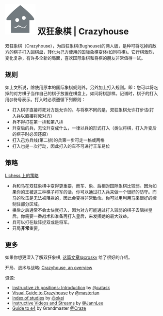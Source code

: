 # ![Crazyhouse](https://github.com/gbtami/pychess-variants/blob/master/static/icons/Crazyhouse.svg) 双狂象棋 | Crazyhouse

双狂象棋（Crazyhouse），为四狂象棋(Bughouse)的两人版，是种可将吃掉的敌方的棋子打入回棋盘，转化为己方使用的国际象棋变体(如同将棋)。它行棋激烈，变化复杂，有许多全新的局面，喜欢国际象棋和将棋的朋友非常值得一试。

## 规则

如上文所说，除使用原本的国际象棋规则外，另外加上打入规则。即：您可以将吃掉的对方棋子当作自己的棋子放置在棋盘上，如同将棋那样。记谱时，棋子的打入用@符号表示。打入时必须遵循下列原则：

- 打入棋子直接将死对方是允许的。与将棋不同的是，双狂象棋允许打步诘(打入兵以直接将死对方)
- 兵不得打在第一排和第八排
- 升变后的兵，无论升变成什么，一律以兵的形式打入（类似将棋，打入升变后的棋子时必须还原）
- 打入己方兵线(第二排)的兵第一步可走一格或两格
- 打入也是一次行动，因此打入的车不可进行王车易位

## 策略

[Lichess 上的策略 ](https://lichess.org/variant/crazyhouse)

* 兵和马在双狂象棋中变得更重要，而车、象、后相对国际象棋比较弱。因为如果你的王被这三种棋子将军的话，你可以通过打入兵来做一个很好的防守。而马的攻击是无法被阻拦的，因此会变得非常致命。你可以用利用马来很好的控制住部分区域。
* 换后之后通常不会太快就打入，因为对方可能通过打入较弱的棋子去阻拦皇后。你需要一番战术和准备再打入皇后，来发挥她的最大效益。
* 兵可以打在敌阵捉双或是将军。
* 开局**非常**重要。

## 更多

如果你想更深入了解双狂象棋, [这篇文章@crosky](https://lichess.org/@/crosky) 给了很好的介绍。

开局、战术与战略: [Crazyhouse, an overview](https://lichess.org/blog/VrQDNSoAACsA8sqc/crazyhouse-an-overview)

资源: 

- [Instructive zh positions: Introduction](https://lichess.org/study/OHSQPWgG) by [@catask](https://lichess.org/@/catask)
- [Visual Guide to Crazyhouse](https://www.chess.com/blog/mastertanCrazyhouse/light-dark-a-visual-guide-to-crazyhouse) by [@mastertan](https://lichess.org/@/mastertan)
- [Index of studies](http://zhchess.blogspot.com/p/blog-page.html) by [@okei](https://lichess.org/@/okei)
- [Instructive Videos and Streams](https://www.youtube.com/c/JannLeeCrazyhouseChannel/videos) by [@JannLee](https://lichess.org/@/JannLee)
- [Guide to e4](https://www.youtube.com/watch?v=C34jJXTMIxM) by Grandmaster [@Craze](https://lichess.org/@/Craze)